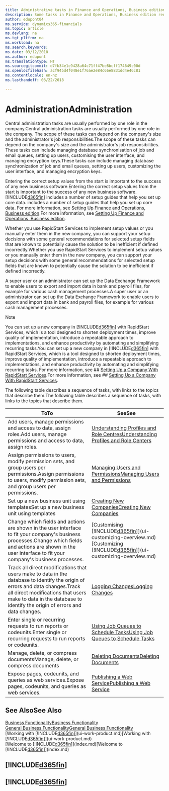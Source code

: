 ```yaml
---
title: Administrative tasks in Finance and Operations, Business edition | Microsoft Docs
description: Some tasks in Finance and Operations, Business edition requires central administration and setup. See what they are and learn what to do.
author: edupont04
ms.service: dynamics365-financials
ms.topic: article
ms.devlang: na
ms.tgt_pltfrm: na
ms.workload: na
ms.search.keywords: 
ms.date: 03/12/2018
ms.author: edupont
ms.translationtype: HT
ms.sourcegitcommit: d7fb34e1c9428a64c71ff47be8bcff174649c00d
ms.openlocfilehash: acf94bd4f048e1f76ae2e84c66e8831dd4e46c81
ms.contentlocale: en-nz
ms.lasthandoff: 03/22/2018

---
```

# <a name="administration"></a><span data-ttu-id="e2681-104">Administration</span><span class="sxs-lookup"><span data-stu-id="e2681-104">Administration</span></span>
<span data-ttu-id="e2681-105">Central administration tasks are usually performed by one role in the company.</span><span class="sxs-lookup"><span data-stu-id="e2681-105">Central administration tasks are usually performed by one role in the company.</span></span> <span data-ttu-id="e2681-106">The scope of these tasks can depend on the company's size and the administrator's job responsibilities.</span><span class="sxs-lookup"><span data-stu-id="e2681-106">The scope of these tasks can depend on the company's size and the administrator's job responsibilities.</span></span> <span data-ttu-id="e2681-107">These tasks can include managing database synchronisation of job and email queues, setting up users, customising the user interface, and managing encryption keys.</span><span class="sxs-lookup"><span data-stu-id="e2681-107">These tasks can include managing database synchronization of job and email queues, setting up users, customizing the user interface, and managing encryption keys.</span></span>  

<span data-ttu-id="e2681-108">Entering the correct setup values from the start is important to the success of any new business software.</span><span class="sxs-lookup"><span data-stu-id="e2681-108">Entering the correct setup values from the start is important to the success of any new business software.</span></span> [!INCLUDE[d365fin](includes/d365fin_md.md)]<span data-ttu-id="e2681-109"> includes a number of setup guides that help you set up core data.</span><span class="sxs-lookup"><span data-stu-id="e2681-109"> includes a number of setup guides that help you set up core data.</span></span> <span data-ttu-id="e2681-110">For more information, see [Setting Up Finance and Operations, Business edition](setup.md).</span><span class="sxs-lookup"><span data-stu-id="e2681-110">For more information, see [Setting Up Finance and Operations, Business edition](setup.md).</span></span>

<span data-ttu-id="e2681-111">Whether you use RapidStart Services to implement setup values or you manually enter them in the new company, you can support your setup decisions with some general recommendations for selected setup fields that are known to potentially cause the solution to be inefficient if defined incorrectly.</span><span class="sxs-lookup"><span data-stu-id="e2681-111">Whether you use RapidStart Services to implement setup values or you manually enter them in the new company, you can support your setup decisions with some general recommendations for selected setup fields that are known to potentially cause the solution to be inefficient if defined incorrectly.</span></span>  

<span data-ttu-id="e2681-112">A super user or an administrator can set up the Data Exchange Framework to enable users to export and import data in bank and payroll files, for example for various cash management processes.</span><span class="sxs-lookup"><span data-stu-id="e2681-112">A super user or an administrator can set up the Data Exchange Framework to enable users to export and import data in bank and payroll files, for example for various cash management processes.</span></span>

> [!NOTE]
> <span data-ttu-id="e2681-113">You can set up a new company in [!INCLUDE[d365fin](includes/d365fin_md.md)] with RapidStart Services, which is a tool designed to shorten deployment times, improve quality of implementation, introduce a repeatable approach to implementations, and enhance productivity by automating and simplifying recurring tasks.</span><span class="sxs-lookup"><span data-stu-id="e2681-113">You can set up a new company in [!INCLUDE[d365fin](includes/d365fin_md.md)] with RapidStart Services, which is a tool designed to shorten deployment times, improve quality of implementation, introduce a repeatable approach to implementations, and enhance productivity by automating and simplifying recurring tasks.</span></span> <span data-ttu-id="e2681-114">For more information, see ## [Setting Up a Company With RapidStart Services](admin-set-up-a-company-with-rapidstart.md).</span><span class="sxs-lookup"><span data-stu-id="e2681-114">For more information, see ## [Setting Up a Company With RapidStart Services](admin-set-up-a-company-with-rapidstart.md).</span></span>

<span data-ttu-id="e2681-115">The following table describes a sequence of tasks, with links to the topics that describe them.</span><span class="sxs-lookup"><span data-stu-id="e2681-115">The following table describes a sequence of tasks, with links to the topics that describe them.</span></span>   

|<span data-ttu-id="e2681-116">**To**</span><span class="sxs-lookup"><span data-stu-id="e2681-116">**To**</span></span>|<span data-ttu-id="e2681-117">**See**</span><span class="sxs-lookup"><span data-stu-id="e2681-117">**See**</span></span>|  
|------------|-------------|  
|<span data-ttu-id="e2681-118">Add users, manage permissions and access to data, assign roles.</span><span class="sxs-lookup"><span data-stu-id="e2681-118">Add users, manage permissions and access to data, assign roles.</span></span>|[<span data-ttu-id="e2681-119">Understanding Profiles and Role Centres</span><span class="sxs-lookup"><span data-stu-id="e2681-119">Understanding Profiles and Role Centers</span></span>](admin-users-profiles-roles.md)|  
|<span data-ttu-id="e2681-120">Assign permissions to users, modify permission sets, and group users per permissions.</span><span class="sxs-lookup"><span data-stu-id="e2681-120">Assign permissions to users, modify permission sets, and group users per permissions.</span></span>|[<span data-ttu-id="e2681-121">Managing Users and Permissions</span><span class="sxs-lookup"><span data-stu-id="e2681-121">Managing Users and Permissions</span></span>](ui-how-users-permissions.md)|
|<span data-ttu-id="e2681-122">Set up a new business unit using templates</span><span class="sxs-lookup"><span data-stu-id="e2681-122">Set up a new business unit using templates</span></span>|[<span data-ttu-id="e2681-123">Creating New Companies</span><span class="sxs-lookup"><span data-stu-id="e2681-123">Creating New Companies</span></span>](about-new-company.md)|
| <span data-ttu-id="e2681-124">Change which fields and actions are shown in the user interface to fit your company's business processes.</span><span class="sxs-lookup"><span data-stu-id="e2681-124">Change which fields and actions are shown in the user interface to fit your company's business processes.</span></span> |<span data-ttu-id="e2681-125">[Customising [!INCLUDE[d365fin](includes/d365fin_md.md)]](ui-customizing-overview.md)</span><span class="sxs-lookup"><span data-stu-id="e2681-125">[Customizing [!INCLUDE[d365fin](includes/d365fin_md.md)]](ui-customizing-overview.md)</span></span> |
|<span data-ttu-id="e2681-126">Track all direct modifications that users make to data in the database to identify the origin of errors and data changes.</span><span class="sxs-lookup"><span data-stu-id="e2681-126">Track all direct modifications that users make to data in the database to identify the origin of errors and data changes.</span></span>|[<span data-ttu-id="e2681-127">Logging Changes</span><span class="sxs-lookup"><span data-stu-id="e2681-127">Logging Changes</span></span>](across-log-changes.md)|  
|<span data-ttu-id="e2681-128">Enter single or recurring requests to run reports or codeunits.</span><span class="sxs-lookup"><span data-stu-id="e2681-128">Enter single or recurring requests to run reports or codeunits.</span></span>|[<span data-ttu-id="e2681-129">Using Job Queues to Schedule Tasks</span><span class="sxs-lookup"><span data-stu-id="e2681-129">Using Job Queues to Schedule Tasks</span></span>](admin-job-queues-schedule-tasks.md)|  
|<span data-ttu-id="e2681-130">Manage, delete, or compress documents</span><span class="sxs-lookup"><span data-stu-id="e2681-130">Manage, delete, or compress documents</span></span>|[<span data-ttu-id="e2681-131">Deleting Documents</span><span class="sxs-lookup"><span data-stu-id="e2681-131">Deleting Documents</span></span>](admin-manage-documents.md)|  
|<span data-ttu-id="e2681-132">Expose pages, codeunits, and queries as web services.</span><span class="sxs-lookup"><span data-stu-id="e2681-132">Expose pages, codeunits, and queries as web services.</span></span>|[<span data-ttu-id="e2681-133">Publishing a Web Service</span><span class="sxs-lookup"><span data-stu-id="e2681-133">Publishing a Web Service</span></span>](across-how-publish-web-service.md)|

## <a name="see-also"></a><span data-ttu-id="e2681-134">See Also</span><span class="sxs-lookup"><span data-stu-id="e2681-134">See Also</span></span>
[<span data-ttu-id="e2681-135">Business Functionality</span><span class="sxs-lookup"><span data-stu-id="e2681-135">Business Functionality</span></span>](madeira-business-functionality.md)  
[<span data-ttu-id="e2681-136">General Business Functionality</span><span class="sxs-lookup"><span data-stu-id="e2681-136">General Business Functionality</span></span>](ui-across-business-areas.md)  
<span data-ttu-id="e2681-137">[Working with [!INCLUDE[d365fin](includes/d365fin_md.md)]](ui-work-product.md)</span><span class="sxs-lookup"><span data-stu-id="e2681-137">[Working with [!INCLUDE[d365fin](includes/d365fin_md.md)]](ui-work-product.md)</span></span>  
<span data-ttu-id="e2681-138">[Welcome to [!INCLUDE[d365fin](includes/d365fin_md.md)]](index.md)</span><span class="sxs-lookup"><span data-stu-id="e2681-138">[Welcome to [!INCLUDE[d365fin](includes/d365fin_md.md)]](index.md)</span></span>  

## [!INCLUDE[d365fin](includes/free_trial_md.md)]  
## [!INCLUDE[d365fin](includes/training_link_md.md)]

